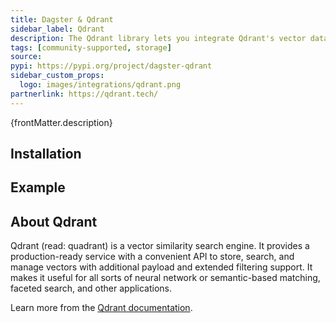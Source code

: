 ```yaml
---
title: Dagster & Qdrant
sidebar_label: Qdrant
description: The Qdrant library lets you integrate Qdrant's vector database with Dagster, making it easy to build AI-driven data pipelines. You can run vector searches and manage data directly within Dagster.
tags: [community-supported, storage]
source:
pypi: https://pypi.org/project/dagster-qdrant
sidebar_custom_props:
  logo: images/integrations/qdrant.png
partnerlink: https://qdrant.tech/
---
```


<p>{frontMatter.description}</p>

## Installation

<PackageInstallInstructions packageName="dagster-qdrant" />

## Example

<CodeExample path="docs_snippets/docs_snippets/integrations/qdrant.py" language="python" />

## About Qdrant

Qdrant (read: quadrant) is a vector similarity search engine. It provides a production-ready service with a convenient API to store, search, and manage vectors with additional payload and extended filtering support. It makes it useful for all sorts of neural network or semantic-based matching, faceted search, and other applications.

Learn more from the [Qdrant documentation](https://qdrant.tech/).
